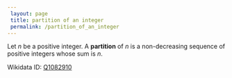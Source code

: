 ```yaml
---
 layout: page
 title: partition of an integer
 permalink: /partition_of_an_integer
---
```

Let $n$ be a positive integer. A **partition** of $n$ is a non-decreasing sequence of positive integers whose sum is $n$. 

Wikidata ID: [Q1082910](https://www.wikidata.org/wiki/Q1082910)